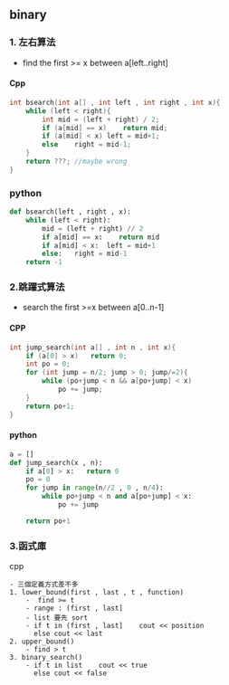 ## binary 
### 1. 左右算法
- find the first >= x between a[left..right]
#### Cpp
```cpp
int bsearch(int a[] , int left , int right , int x){
    while (left < right){
        int mid = (left + right) / 2;
        if (a[mid] == x)    return mid;
        if (a[mid] < x) left = mid+1;
        else    right = mid-1;
    }
    return ???; //maybe wrong
}
```

### python
```python
def bsearch(left , right , x):
    while (left < right):
        mid = (left + right) // 2
        if a[mid] == x:    return mid
        if a[mid] < x:  left = mid+1
        else:   right = mid-1
    return -1
```
### 2.跳躍式算法  
- search the first >=x between a[0..n-1]
#### CPP
```cpp
int jump_search(int a[] , int n , int x){
    if (a[0] > x)   return 0;
    int po = 0;
    for (int jump = n/2; jump > 0; jump/=2){
        while (po+jump < n && a[po+jump] < x)
            po += jump;
    }
    return po+1;
}
```

#### python 
```python
a = []
def jump_search(x , n):
    if a[0] > x:   return 0
    po = 0
    for jump in range(n//2 , 0 , n/4):
        while po+jump < n and a[po+jump] < x:
            po += jump

    return po+1
```

### 3.函式庫
cpp
```shell
- 三個定義方式差不多
1. lower_bound(first , last , t , function)
    -  find >= t
    - range : (first , last]
    - list 要先 sort
    - if t in (first , last]    cout << position
      else cout << last
2. upper_bound()
    - find > t
3. binary_search()
    - if t in list    cout << true
      else cout << false
```
